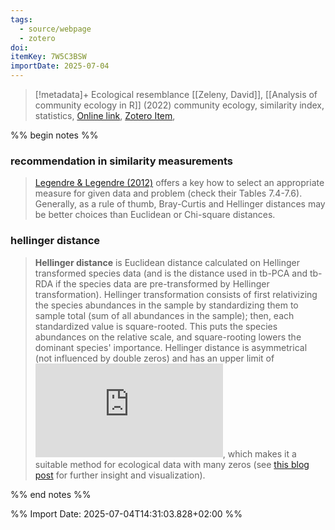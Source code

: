 ```yaml
---
tags:
  - source/webpage
  - zotero
doi: 
itemKey: 7W5C3BSW
importDate: 2025-07-04
---
```

>[!metadata]+
> Ecological resemblance
> [[Zeleny, David]], 
> [[Analysis of community ecology in R]] (2022)
> community ecology, similarity index, statistics, 
> [Online link](https://www.davidzeleny.net/anadat-r/doku.php/en:similarity), [Zotero Item](zotero://select/library/items/7W5C3BSW),

%% begin notes %%
### recommendation in similarity measurements
>[Legendre & Legendre (2012)](https://www.davidzeleny.net/anadat-r/doku.php/en:references "en:references") offers a key how to select an appropriate measure for given data and problem (check their Tables 7.4-7.6). Generally, as a rule of thumb, Bray-Curtis and Hellinger distances may be better choices than Euclidean or Chi-square distances.

### hellinger distance
> **Hellinger distance** is Euclidean distance calculated on Hellinger transformed species data (and is the distance used in tb-PCA and tb-RDA if the species data are pre-transformed by Hellinger transformation). Hellinger transformation consists of first relativizing the species abundances in the sample by standardizing them to sample total (sum of all abundances in the sample); then, each standardized value is square-rooted. This puts the species abundances on the relative scale, and square-rooting lowers the dominant species' importance. Hellinger distance is asymmetrical (not influenced by double zeros) and has an upper limit of ![sqrt{2}](https://www.davidzeleny.net/anadat-r/lib/plugins/mathpublish/img.php?img=433aa524e9356e61ee6606aa6779007c "sqrt{2}"), which makes it a suitable method for ecological data with many zeros (see [this blog post](https://davidzeleny.net/blog/2022/03/17/euclidean-distance-is-sensitive-to-double-zero-problem-while-hellinger-is-not-visualization/ "https://davidzeleny.net/blog/2022/03/17/euclidean-distance-is-sensitive-to-double-zero-problem-while-hellinger-is-not-visualization/") for further insight and visualization).


%% end notes %%

%% Import Date: 2025-07-04T14:31:03.828+02:00 %%
